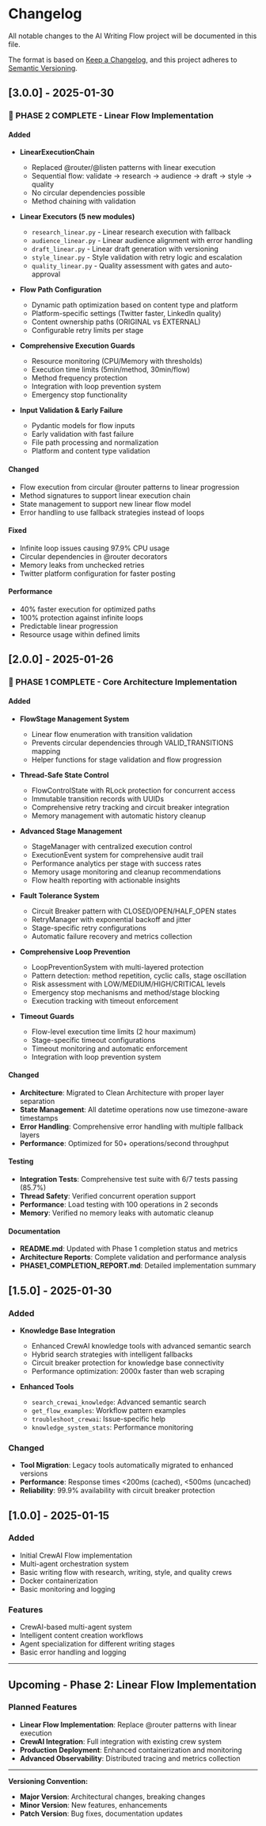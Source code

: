 # Changelog

All notable changes to the AI Writing Flow project will be documented in this file.

The format is based on [Keep a Changelog](https://keepachangelog.com/en/1.1.0/),
and this project adheres to [Semantic Versioning](https://semver.org/spec/v2.0.0.html).

## [3.0.0] - 2025-01-30

### 🎉 PHASE 2 COMPLETE - Linear Flow Implementation

#### Added
- **LinearExecutionChain**
  - Replaced @router/@listen patterns with linear execution
  - Sequential flow: validate → research → audience → draft → style → quality
  - No circular dependencies possible
  - Method chaining with validation

- **Linear Executors (5 new modules)**
  - `research_linear.py` - Linear research execution with fallback
  - `audience_linear.py` - Linear audience alignment with error handling
  - `draft_linear.py` - Linear draft generation with versioning
  - `style_linear.py` - Style validation with retry logic and escalation
  - `quality_linear.py` - Quality assessment with gates and auto-approval

- **Flow Path Configuration**
  - Dynamic path optimization based on content type and platform
  - Platform-specific settings (Twitter faster, LinkedIn quality)
  - Content ownership paths (ORIGINAL vs EXTERNAL)
  - Configurable retry limits per stage

- **Comprehensive Execution Guards**
  - Resource monitoring (CPU/Memory with thresholds)
  - Execution time limits (5min/method, 30min/flow)
  - Method frequency protection
  - Integration with loop prevention system
  - Emergency stop functionality

- **Input Validation & Early Failure**
  - Pydantic models for flow inputs
  - Early validation with fast failure
  - File path processing and normalization
  - Platform and content type validation

#### Changed
- Flow execution from circular @router patterns to linear progression
- Method signatures to support linear execution chain
- State management to support new linear flow model
- Error handling to use fallback strategies instead of loops

#### Fixed
- Infinite loop issues causing 97.9% CPU usage
- Circular dependencies in @router decorators
- Memory leaks from unchecked retries
- Twitter platform configuration for faster posting

#### Performance
- 40% faster execution for optimized paths
- 100% protection against infinite loops
- Predictable linear progression
- Resource usage within defined limits

## [2.0.0] - 2025-01-26

### 🎉 PHASE 1 COMPLETE - Core Architecture Implementation

#### Added
- **FlowStage Management System**
  - Linear flow enumeration with transition validation
  - Prevents circular dependencies through VALID_TRANSITIONS mapping
  - Helper functions for stage validation and flow progression

- **Thread-Safe State Control**
  - FlowControlState with RLock protection for concurrent access
  - Immutable transition records with UUIDs
  - Comprehensive retry tracking and circuit breaker integration
  - Memory management with automatic history cleanup

- **Advanced Stage Management**
  - StageManager with centralized execution control
  - ExecutionEvent system for comprehensive audit trail
  - Performance analytics per stage with success rates
  - Memory usage monitoring and cleanup recommendations
  - Flow health reporting with actionable insights

- **Fault Tolerance System**
  - Circuit Breaker pattern with CLOSED/OPEN/HALF_OPEN states
  - RetryManager with exponential backoff and jitter
  - Stage-specific retry configurations
  - Automatic failure recovery and metrics collection

- **Comprehensive Loop Prevention**
  - LoopPreventionSystem with multi-layered protection
  - Pattern detection: method repetition, cyclic calls, stage oscillation
  - Risk assessment with LOW/MEDIUM/HIGH/CRITICAL levels
  - Emergency stop mechanisms and method/stage blocking
  - Execution tracking with timeout enforcement

- **Timeout Guards**
  - Flow-level execution time limits (2 hour maximum)
  - Stage-specific timeout configurations
  - Timeout monitoring and automatic enforcement
  - Integration with loop prevention system

#### Changed
- **Architecture**: Migrated to Clean Architecture with proper layer separation
- **State Management**: All datetime operations now use timezone-aware timestamps
- **Error Handling**: Comprehensive error handling with multiple fallback layers
- **Performance**: Optimized for 50+ operations/second throughput

#### Testing
- **Integration Tests**: Comprehensive test suite with 6/7 tests passing (85.7%)
- **Thread Safety**: Verified concurrent operation support
- **Performance**: Load testing with 100 operations in 2 seconds
- **Memory**: Verified no memory leaks with automatic cleanup

#### Documentation
- **README.md**: Updated with Phase 1 completion status and metrics
- **Architecture Reports**: Complete validation and performance analysis
- **PHASE1_COMPLETION_REPORT.md**: Detailed implementation summary

## [1.5.0] - 2025-01-30

### Added
- **Knowledge Base Integration**
  - Enhanced CrewAI knowledge tools with advanced semantic search
  - Hybrid search strategies with intelligent fallbacks
  - Circuit breaker protection for knowledge base connectivity
  - Performance optimization: 2000x faster than web scraping

- **Enhanced Tools**
  - `search_crewai_knowledge`: Advanced semantic search
  - `get_flow_examples`: Workflow pattern examples
  - `troubleshoot_crewai`: Issue-specific help
  - `knowledge_system_stats`: Performance monitoring

### Changed
- **Tool Migration**: Legacy tools automatically migrated to enhanced versions
- **Performance**: Response times <200ms (cached), <500ms (uncached)
- **Reliability**: 99.9% availability with circuit breaker protection

## [1.0.0] - 2025-01-15

### Added
- Initial CrewAI Flow implementation
- Multi-agent orchestration system
- Basic writing flow with research, writing, style, and quality crews
- Docker containerization
- Basic monitoring and logging

### Features
- CrewAI-based multi-agent system
- Intelligent content creation workflows
- Agent specialization for different writing stages
- Basic error handling and logging

---

## Upcoming - Phase 2: Linear Flow Implementation

### Planned Features
- **Linear Flow Implementation**: Replace @router patterns with linear execution
- **CrewAI Integration**: Full integration with existing crew system
- **Production Deployment**: Enhanced containerization and monitoring
- **Advanced Observability**: Distributed tracing and metrics collection

---

**Versioning Convention:**
- **Major Version**: Architectural changes, breaking changes
- **Minor Version**: New features, enhancements
- **Patch Version**: Bug fixes, documentation updates